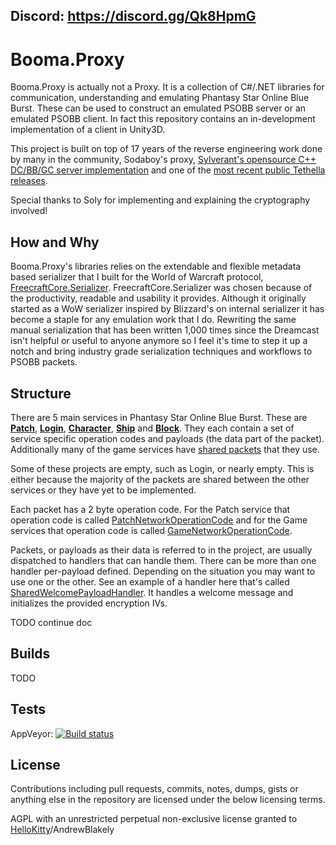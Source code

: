 ## Discord: https://discord.gg/Qk8HpmG

# Booma.Proxy

Booma.Proxy is actually not a Proxy. It is a collection of C#/.NET libraries for communication, understanding and emulating Phantasy Star Online Blue Burst. These can be used to construct an emulated PSOBB server or an emulated PSOBB client. In fact this repository contains an in-development implementation of a client in Unity3D.

This project is built on top of 17 years of the reverse engineering work done by many in the community, Sodaboy's proxy, [Sylverant's opensource C++ DC/BB/GC server implementation](https://github.com/Sylverant/) and one of the [most recent public Tethella releases](https://github.com/justnoxx/psobb-tethealla/).

Special thanks to Soly for implementing and explaining the cryptography involved!

## How and Why

Booma.Proxy's libraries relies on the extendable and flexible metadata based serializer that I built for the World of Warcraft protocol, [FreecraftCore.Serializer](https://github.com/FreecraftCore/FreecraftCore.Serializer). FreecraftCore.Serializer was chosen because of the productivity, readable and usability it provides. Although it originally started as a WoW serializer inspired by Blizzard's on internal serializer it has become a staple for any emulation work that I do. Rewriting the same manual serialization that has been written 1,000 times since the Dreamcast isn't helpful or useful to anyone anymore so I feel it's time to step it up a notch and bring industry grade serialization techniques and workflows to PSOBB packets.

## Structure

There are 5 main services in Phantasy Star Online Blue Burst. These are [**Patch**](https://github.com/HelloKitty/Booma.Proxy/tree/master/src/Booma.Proxy.Packets.PatchServer), [**Login**](https://github.com/HelloKitty/Booma.Proxy/tree/master/src/Booma.Proxy.Packets.LoginServer), [**Character**](https://github.com/HelloKitty/Booma.Proxy/tree/master/src/Booma.Proxy.Packets.CharacterServer), [**Ship**](https://github.com/HelloKitty/Booma.Proxy/tree/master/src/Booma.Proxy.Packets.ShipServer) and [**Block**](https://github.com/HelloKitty/Booma.Proxy/tree/master/src/Booma.Proxy.Packets.BlockServer). They each contain a set of service specific operation codes and payloads (the data part of the packet). Additionally many of the game services have [shared packets](https://github.com/HelloKitty/Booma.Proxy/tree/master/src/Booma.Proxy.Packets.SharedServer) that they use.

Some of these projects are empty, such as Login, or nearly empty. This is either because the majority of the packets are shared between the other services or they have yet to be implemented.

Each packet has a 2 byte operation code. For the Patch service that operation code is called [PatchNetworkOperationCode](https://github.com/HelloKitty/Booma.Proxy/blob/master/src/Booma.Proxy.Packets.Common/OperationCodes/PatchNetworkOperationCode.cs) and for the Game services that operation code is called [GameNetworkOperationCode](https://github.com/HelloKitty/Booma.Proxy/blob/master/src/Booma.Proxy.Packets.Common/OperationCodes/GameNetworkOperationCode.cs).

Packets, or payloads as their data is referred to in the project, are usually dispatched to handlers that can handle them. There can be more than one handler per-payload defined. Depending on the situation you may want to use one or the other. See an example of a handler here that's called [SharedWelcomePayloadHandler](https://github.com/HelloKitty/Booma.Proxy/blob/master/src/Booma.Proxy.Client.Unity.Authentication/Handlers/SharedWelcomePayloadHandler.cs). It handles a welcome message and initializes the provided encryption IVs.

TODO continue doc

## Builds

TODO

## Tests

AppVeyor: [![Build status](https://ci.appveyor.com/api/projects/status/fo39keq6deuwrerm/branch/master?svg=true)](https://ci.appveyor.com/project/HelloKitty/booma-proxy/branch/master)

## License

Contributions including pull requests, commits, notes, dumps, gists or anything else in the repository are licensed under the below licensing terms.

AGPL with an unrestricted perpetual non-exclusive license granted to [HelloKitty](www.github.com/HelloKitty)/AndrewBlakely
